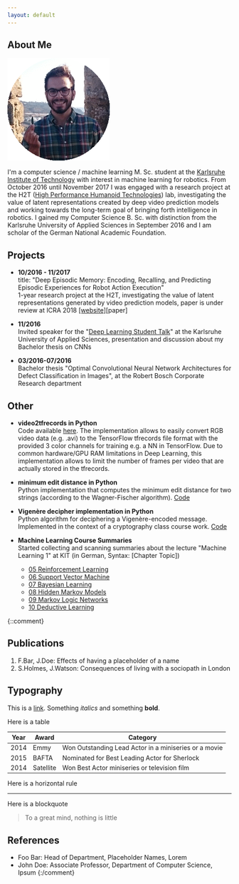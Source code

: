 ```yaml
---
layout: default
---
```


## About Me

<img class="profile-picture" src="pic.gif">

I'm a computer science / machine learning M. Sc. student at the [Karlsruhe Institute of Technology](https://kit.edu) with interest in machine learning for robotics. From October 2016 until November 2017 I was engaged with a research project at the H2T ([High Performance Humanoid Technologies](http://h2t.anthropomatik.kit.edu/english/index.php)) lab, investigating the value of latent representations created by deep video prediction models and working towards the long-term goal of bringing forth intelligence in robotics. I gained my Computer Science B. Sc. with distinction from the Karlsruhe University of Applied Sciences in September 2016 and I am scholar of the German National Academic Foundation.


## Projects
+ __10/2016 - 11/2017__ <br/> 
title: "Deep Episodic Memory: Encoding, Recalling, and Predicting Episodic Experiences for Robot Action Execution" <br/>
1-year research project at the H2T, investigating the value of latent representations generated by video prediction models, paper is under review at ICRA 2018 [[website]](http://h2t-projects.webarchiv.kit.edu/projects/episodicmemory)[paper]

+ __11/2016__ <br/>
Invited speaker for the "[Deep Learning Student Talk](https://ferreirafabio.github.io/data/posterdl.pdf)" at the Karlsruhe University of Applied Sciences, presentation and discussion about my Bachelor thesis on CNNs

+ __03/2016-07/2016__ <br/>
Bachelor thesis "Optimal Convolutional Neural Network Architectures for Defect Classification in Images", at the Robert Bosch Corporate Research department

## Other
* __video2tfrecords in Python__ <br/>
Code available [here](https://github.com/ferreirafabio/video2tfrecords). The implementation allows to easily convert RGB video data (e.g. .avi) to the TensorFlow tfrecords file format with the provided 3 color channels for training e.g. a NN in TensorFlow. Due to common hardware/GPU RAM limitations in Deep Learning, this implementation allows to limit the number of frames per video that are actually stored in the tfrecords. 

* __minimum edit distance in Python__ <br/>
Python implementation that computes the minimum edit distance for two strings (according to the Wagner-Fischer algorithm). [Code](https://github.com/ferreirafabio/minimum-edit-distance-py)

* __Vigenère decipher implementation in Python__ <br/>
Python algorithm for deciphering a Vigenère-encoded message. Implemented in the context of a cryptography class course work. [Code](https://github.com/ferreirafabio/vigenere-py) 

* __Machine Learning Course Summaries__ <br/>
Started collecting and scanning summaries about the lecture "Machine Learning 1" at KIT (in German, Syntax: [Chapter Topic])
  * [05 Reinforcement Learning](https://ferreirafabio.github.io/data/ML1/ReinforcementLearning.pdf)
  * [06 Support Vector Machine](https://ferreirafabio.github.io/data/ML1/SVM.pdf)
  * [07 Bayesian Learning](https://ferreirafabio.github.io/data/ML1/LernenNachBayes.pdf)
  * [08 Hidden Markov Models](https://ferreirafabio.github.io/data/ML1/HiddenMarkovModels.pdf)
  * [09 Markov Logic Networks](https://ferreirafabio.github.io/data/ML1/MarkovLogicNetze.pdf)
  * [10 Deductive Learning](https://ferreirafabio.github.io/data/ML1/DeduktivesLernen.pdf)

{::comment}
## Publications

1. F.Bar, J.Doe: Effects of having a placeholder of a name
2. S.Holmes, J.Watson: Consequences of living with a sociopath in London

## Typography

This is a [link](http://google.com). Something *italics* and something **bold**.

Here is a table

Year | Award | Category
-----|-------|--------
2014 | Emmy  | Won Outstanding Lead Actor in a miniseries or a movie
2015 | BAFTA | Nominated for Best Leading Actor for Sherlock
2014 | Satellite | Won Best Actor miniseries or television film

Here is a horizontal rule

---

Here is a blockquote

> To a great mind, nothing is little

## References

* Foo Bar: Head of Department, Placeholder Names, Lorem
* John Doe: Associate Professor, Department of Computer Science, Ipsum
{:/comment}
